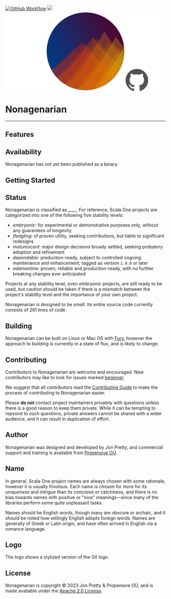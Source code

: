 [<img alt="GitHub Workflow" src="https://img.shields.io/github/actions/workflow/status/propensive/nonagenarian/main.yml?style=for-the-badge" height="24">](https://github.com/propensive/nonagenarian/actions)
[<img src="https://img.shields.io/discord/633198088311537684?color=8899f7&label=DISCORD&style=for-the-badge" height="24">](https://discord.gg/7b6mpF6Qcf)
<img src="/doc/images/github.png" valign="middle">

# Nonagenarian

____



## Features



## Availability

Nonagenarian has not yet been published as a binary.

## Getting Started



## Status

Nonagenarian is classified as ____. For reference, Scala One projects are
categorized into one of the following five stability levels:

- _embryonic_: for experimental or demonstrative purposes only, without any guarantees of longevity
- _fledgling_: of proven utility, seeking contributions, but liable to significant redesigns
- _maturescent_: major design decisions broady settled, seeking probatory adoption and refinement
- _dependable_: production-ready, subject to controlled ongoing maintenance and enhancement; tagged as version `1.0.0` or later
- _adamantine_: proven, reliable and production-ready, with no further breaking changes ever anticipated

Projects at any stability level, even _embryonic_ projects, are still ready to
be used, but caution should be taken if there is a mismatch between the
project's stability level and the importance of your own project.

Nonagenarian is designed to be _small_. Its entire source code currently consists
of 261 lines of code.

## Building

Nonagenarian can be built on Linux or Mac OS with [Fury](/propensive/fury), however
the approach to building is currently in a state of flux, and is likely to
change.

## Contributing

Contributors to Nonagenarian are welcome and encouraged. New contributors may like to look for issues marked
<a href="https://github.com/propensive/nonagenarian/labels/beginner">beginner</a>.

We suggest that all contributors read the [Contributing Guide](/contributing.md) to make the process of
contributing to Nonagenarian easier.

Please __do not__ contact project maintainers privately with questions unless
there is a good reason to keep them private. While it can be tempting to
repsond to such questions, private answers cannot be shared with a wider
audience, and it can result in duplication of effort.

## Author

Nonagenarian was designed and developed by Jon Pretty, and commercial support and training is available from
[Propensive O&Uuml;](https://propensive.com/).



## Name



In general, Scala One project names are always chosen with some rationale, however it is usually
frivolous. Each name is chosen for more for its _uniqueness_ and _intrigue_ than its concision or
catchiness, and there is no bias towards names with positive or "nice" meanings—since many of the
libraries perform some quite unpleasant tasks.

Names should be English words, though many are obscure or archaic, and it should be noted how
willingly English adopts foreign words. Names are generally of Greek or Latin origin, and have
often arrived in English via a romance language.

## Logo

The logo shows a stylized version of the Git logo.

## License

Nonagenarian is copyright &copy; 2023 Jon Pretty & Propensive O&Uuml;, and is made available under the
[Apache 2.0 License](/license.md).
